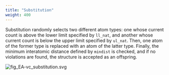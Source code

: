```yaml
---
title: "Substitution"
weight: 400
---
```


Substitution randomly selects two different atom types:
one whose current count is above the lower limit specified by `ll_nat`, and another whose current count is below the upper limit specified by `ul_nat`.
Then, one atom of the former type is replaced with an atom of the latter type.
Finally, the minimum interatomic distance defined by `mindist` is checked, and if no violations are found, the structure is accepted as an offspring.

![fig_EA-vc_substitution.svg](/images/EA-vc/EA-vc_substitution.svg?width=20vw)


